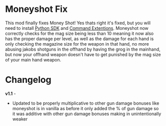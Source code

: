 Moneyshot Fix
=============

This mod finally fixes Money Shot! Yes thats right it's fixed, but you will need to install [Python SDK](https://bl-sdk.github.io/) and [Command Extentions](https://bl-sdk.github.io/mods/CommandExtensions/). Moneyshot now correctly checks for the mag size being less than 10 meaning it now also has the proper damage per level, as well as the damage for each hand is only checking the magazine size for the weapon in that hand, no more abusing jakobs shotguns in the offhand by having the grog in the mainhand, but now your offhand weapon doesn't have to get punished by the mag size of your main hand weapon.

Changelog
=========

**v1.1** -
 * Updated to be properly multiplicative to other gun damage bonuses like moneyshot is in vanilla as before it only added the % of gun damage so it was additive with other gun damage bonuses making in unintentionally weaker

